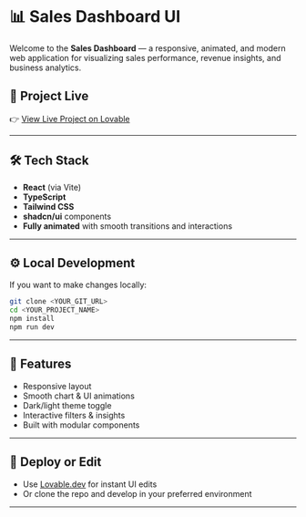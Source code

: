 # 📊 Sales Dashboard UI

Welcome to the **Sales Dashboard** — a responsive, animated, and modern web application for visualizing sales performance, revenue insights, and business analytics.

## 🔗 Project Live

👉 [View Live Project on Lovable](https://lovable.dev/projects/d25a33ed-bb8a-4a24-81ea-8ac9e90da47a)

---

## 🛠 Tech Stack

- **React** (via Vite)
- **TypeScript**
- **Tailwind CSS**
- **shadcn/ui** components
- **Fully animated** with smooth transitions and interactions

---

## ⚙️ Local Development

If you want to make changes locally:

```bash
git clone <YOUR_GIT_URL>
cd <YOUR_PROJECT_NAME>
npm install
npm run dev
```

---

## 🌙 Features

- Responsive layout
- Smooth chart & UI animations
- Dark/light theme toggle
- Interactive filters & insights
- Built with modular components

---

## 🚀 Deploy or Edit

- Use [Lovable.dev](https://lovable.dev/projects/d25a33ed-bb8a-4a24-81ea-8ac9e90da47a) for instant UI edits
- Or clone the repo and develop in your preferred environment

---
